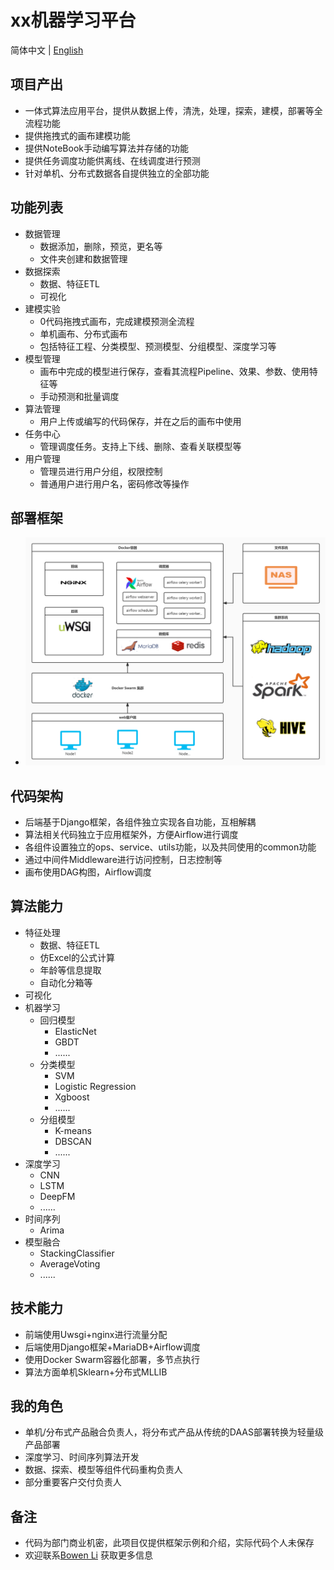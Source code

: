# xx机器学习平台
简体中文 | [English](README_EN.md)

## 项目产出
- 一体式算法应用平台，提供从数据上传，清洗，处理，探索，建模，部署等全流程功能
- 提供拖拽式的画布建模功能
- 提供NoteBook手动编写算法并存储的功能
- 提供任务调度功能供离线、在线调度进行预测
- 针对单机、分布式数据各自提供独立的全部功能

## 功能列表
- 数据管理
  - 数据添加，删除，预览，更名等
  - 文件夹创建和数据管理
- 数据探索
  - 数据、特征ETL
  - 可视化
- 建模实验
  - 0代码拖拽式画布，完成建模预测全流程
  - 单机画布、分布式画布
  - 包括特征工程、分类模型、预测模型、分组模型、深度学习等
- 模型管理
  - 画布中完成的模型进行保存，查看其流程Pipeline、效果、参数、使用特征等
  - 手动预测和批量调度
- 算法管理
  - 用户上传或编写的代码保存，并在之后的画布中使用
- 任务中心
  - 管理调度任务。支持上下线、删除、查看关联模型等
- 用户管理
  - 管理员进行用户分组，权限控制
  - 普通用户进行用户名，密码修改等操作

## 部署框架
- ![image](assets/images/部署架构图.jpg)

## 代码架构
- 后端基于Django框架，各组件独立实现各自功能，互相解耦
- 算法相关代码独立于应用框架外，方便Airflow进行调度
- 各组件设置独立的ops、service、utils功能，以及共同使用的common功能
- 通过中间件Middleware进行访问控制，日志控制等
- 画布使用DAG构图，Airflow调度

## 算法能力
- 特征处理
  - 数据、特征ETL
  - 仿Excel的公式计算
  - 年龄等信息提取
  - 自动化分箱等
- 可视化
- 机器学习
  - 回归模型
    - ElasticNet
    - GBDT
    - ......
  - 分类模型
    - SVM
    - Logistic Regression
    - Xgboost
    - ......
  - 分组模型
    - K-means
    - DBSCAN
    - ......
- 深度学习
  - CNN
  - LSTM
  - DeepFM
  - ......
- 时间序列
  - Arima
- 模型融合
  - StackingClassifier
  - AverageVoting
  - ......

## 技术能力
- 前端使用Uwsgi+nginx进行流量分配
- 后端使用Django框架+MariaDB+Airflow调度
- 使用Docker Swarm容器化部署，多节点执行
- 算法方面单机Sklearn+分布式MLLIB

## 我的角色
- 单机/分布式产品融合负责人，将分布式产品从传统的DAAS部署转换为轻量级产品部署
- 深度学习、时间序列算法开发
- 数据、探索、模型等组件代码重构负责人
- 部分重要客户交付负责人

## 备注
- 代码为部门商业机密，此项目仅提供框架示例和介绍，实际代码个人未保存
- 欢迎联系[Bowen Li](https://crazybruce-bowen.github.io/) 获取更多信息